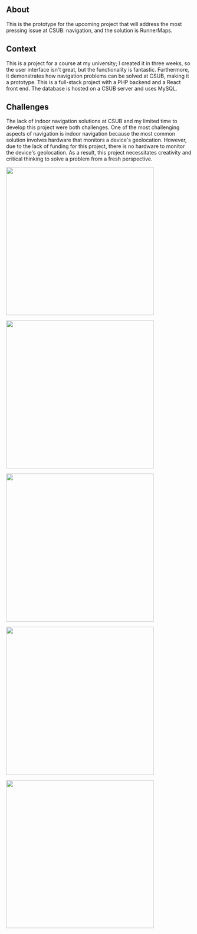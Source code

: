## About
This is the prototype for the upcoming project that will address the most pressing issue at CSUB: navigation, and the solution is RunnerMaps.

## Context
This is a project for a course at my university; I created it in three weeks, so the user interface isn't great, but the functionality is fantastic. Furthermore, it demonstrates how navigation problems can be solved at CSUB, making it a prototype.
This is a full-stack project with a PHP backend and a React front end. The database is hosted on a CSUB server and uses MySQL.

## Challenges 
The lack of indoor navigation solutions at CSUB and my limited time to develop this project were both challenges.
One of the most challenging aspects of navigation is indoor navigation because the most common solution involves hardware that monitors a device's geolocation.
However, due to the lack of funding for this project, there is no hardware to monitor the device's geolocation.
As a result, this project necessitates creativity and critical thinking to solve a problem from a fresh perspective.


 <img 
      src="https://jtagaca.live/images/RunnerMaps1.png" 
      height=400px 
   />

   <img 
      src="https://jtagaca.live/images/RunnerMaps2.png" 
      height=400px 
   />
   
   <img 
      src="https://jtagaca.live/images/RunnerMaps3.gif" 
      height=400px 
   />

<img 
      src="/public/RunnerMaps4-2.gif" 
      height=400px 
   />

<img 
      src="/public/RunnerMaps5.gif" 
      height=400px 
   />
   
  
   
